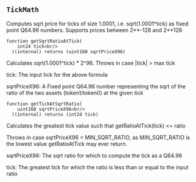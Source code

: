 
## `TickMath`

Computes sqrt price for ticks of size 1.0001, i.e. sqrt(1.0001^tick) as fixed point Q64.96 numbers. Supports
prices between 2**-128 and 2**128



 ```solidity 
 function getSqrtRatioAtTick(
     int24 tick<br/>
   )(internal) returns (uint160 sqrtPriceX96)
 ``` 

Calculates sqrt(1.0001^tick) * 2^96.  Throws in case |tick| > max tick



tick: The input tick for the above formula


sqrtPriceX96: A Fixed point Q64.96 number representing the sqrt of the ratio of the two assets (token1/token0)
at the given tick

 ```solidity 
 function getTickAtSqrtRatio(
     uint160 sqrtPriceX96<br/>
   )(internal) returns (int24 tick)
 ``` 

Calculates the greatest tick value such that getRatioAtTick(tick) <= ratio

Throws in case sqrtPriceX96 < MIN_SQRT_RATIO, as MIN_SQRT_RATIO is the lowest value getRatioAtTick may
ever return.


sqrtPriceX96: The sqrt ratio for which to compute the tick as a Q64.96


tick: The greatest tick for which the ratio is less than or equal to the input ratio


